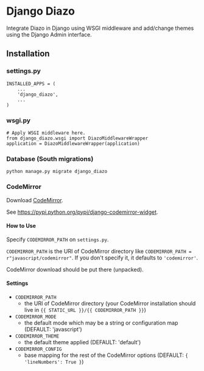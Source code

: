 # Django Diazo

Integrate Diazo in Django using WSGI middleware and add/change themes using the Django Admin interface.

## Installation

### settings.py

    INSTALLED_APPS = (
        ...
        'django_diazo',
        ...
    )

### wsgi.py

    # Apply WSGI middleware here.
    from django_diazo.wsgi import DiazoMiddlewareWrapper
    application = DiazoMiddlewareWrapper(application)

### Database (South migrations)

    python manage.py migrate django_diazo

### CodeMirror

Download [CodeMirror](http://codemirror.net/).

See https://pypi.python.org/pypi/django-codemirror-widget.

#### How to Use

Specify `CODEMIRROR_PATH` on `settings.py`.

`CODEMIRROR_PATH` is the URI of CodeMirror directory like `CODEMIRROR_PATH = r"javascript/codemirror"`.
If you don't specify it, it defaults to `'codemirror'`.

CodeMirror download should be put there (unpacked).

#### Settings

- `CODEMIRROR_PATH`
    - the URI of CodeMirror directory (your CodeMirror installation should live in `{{ STATIC_URL }}/{{ CODEMIRROR_PATH }}`)
- `CODEMIRROR_MODE`
    - the default mode which may be a string or configuration map (DEFAULT: 'javascript')
- `CODEMIRROR_THEME`
    - the default theme applied (DEFAULT: 'default')
- `CODEMIRROR_CONFIG`
    - base mapping for the rest of the CodeMirror options (DEFAULT: `{ 'lineNumbers': True }`)